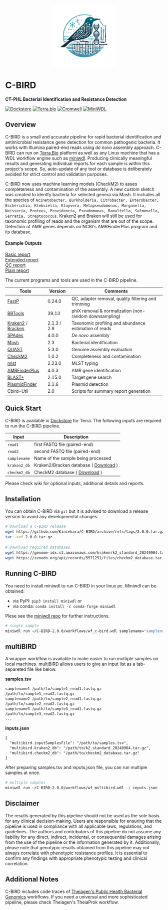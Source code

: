 <p align="center">
<img src="./misc/cbird_logo.png" width=200>
</p>

# C-BIRD 

**CT-PHL Bacterial Identification and Resistance Detection**

[![Dockstore](https://img.shields.io/badge/Dockstore-C--BIRDv2-blue)](https://dockstore.org/workflows/github.com/Kincekara/C-BIRD/C-BIRDv2:main?tab=info) 
[![Terra.bio](https://img.shields.io/badge/Terra.bio-Platform-green)](https://terra.bio/)
[![Cromwell](https://img.shields.io/badge/Cromwell-Workflow%20Engine-blue)](https://cromwell.readthedocs.io/en/stable/)
[![MiniWDL](https://img.shields.io/badge/MiniWDL-Workflow%20Engine-yellow)](https://miniwdl.readthedocs.io/en/latest/)

## Overview ##
C-BIRD is a small and accurate pipeline for rapid bacterial identification and antimicrobial resistance gene detection for common pathogenic bacteria. 
It works with Illumina paired-end reads using *de novo* assembly approach. 
C-BIRD can run on [Terra.Bio](https://terra.bio/) platform as well as any Linux machine that has a WDL workflow engine such as [miniwdl](https://github.com/chanzuckerberg/miniwdl). 
Producing clinically meaningful results and generating individual reports for each sample is within this project's scope. 
So, auto-update of any tool or database is deliberately avoided for strict control and validation purposes.

C-BIRD now uses machine learning models (CheckM2) to asses completeness and contamination of the assembly. 
A new custom sketch was created to identfy bacteria for selected genera via Mash. 
It includes all the species of `Acinetobacter, Burkholderia, Citrobacter, Enterobacter, Escherichia, Klebsiella, Kluyvera, Metapseudomonas, Morganella, Neisseria, Proteus, Providencia, Pseudomonas, Raoultella, Salmonella, Serratia, Streptococcus`. 
Kraken2 and Braken will still be used for taxonomic profiling of reads and the organism that are out of the scope.
Detection of AMR genes depends on NCBI's AMRFinderPlus program and its database. 

#### Example Outputs ####
[Basic report](https://htmlpreview.github.io/?https://github.com/Kincekara/C-BIRD/blob/main/misc/AR55_basic_report.html)  
[Extended report](https://htmlpreview.github.io/?https://github.com/Kincekara/C-BIRD/blob/main/misc/AR55_extended_report.html)  
[QC report](https://htmlpreview.github.io/?https://github.com/Kincekara/C-BIRD/blob/main/misc/AR55_QC_summary.html)</br>
[Plain report](./misc/AR55_report.docx)



The current programs and tools are used in the C-BIRD pipeline.

| Tools | Version | Comments |
| --- | --- | --- |
| [FastP](https://github.com/OpenGene/fastp) | 0.24.0 | QC, adapter removal, quality filtering and trimming |
| [BBTools](https://jgi.doe.gov/data-and-tools/software-tools/bbtools/) | 39.13 | phiX removal & normalization (non-random downsampling) |
| [Kraken2](https://github.com/DerrickWood/kraken2) / [Bracken](https://github.com/jenniferlu717/Bracken)| 2.1.3 / 2.9 | Taxonomic profiling and abundance estimation of reads |
| [SPAdes](https://github.com/ablab/spades) | 4.0.0 | *De novo* assembly |
| [Mash](https://github.com/marbl/Mash) | 2.3 | Bacterial identification |
| [QUAST](https://github.com/ablab/quast) | 5.3.0 | Genome assembly evaluation |
| [CheckM2](https://github.com/chklovski/CheckM2) | 1.0.2 | Completeness and contamination |
| [mlst](https://github.com/tseemann/mlst) | 2.23.0 | MLST typing |
| [AMRFinderPlus](https://github.com/ncbi/amr) | 4.0.3 | AMR gene identification |
| [BLAST+](https://blast.ncbi.nlm.nih.gov/doc/blast-help/downloadblastdata.html)| 2.15.0 | Target gene search |
| [PlasmidFinder](https://bitbucket.org/genomicepidemiology/plasmidfinder/src/master/) | 2.1.6 | Plasmid detection |
| Cbird-Util | 2.0 | Scripts for summary report generation |

## Quick Start ##
C-BIRD is available in [Dockstore](https://dockstore.org/workflows/github.com/Kincekara/C-BIRD/C-BIRDv2:main?tab=info) for Terra. The following inputs are required to run the C-BIRD pipeline.

| Input | Description |
| --- | --- |
| `read1` | first FASTQ file (paired-end) |
| `read2` | second FASTQ file (paired-end) |
| `samplename` | Name of the sample being processed |
| `kraken2_db` | Kraken2/Bracken database ( [Download](https://benlangmead.github.io/aws-indexes/k2) )|
| `checkm2_db` | CheckM2 database ( [Download](https://zenodo.org/api/records/5571251/files/checkm2_database.tar.gz/content) ) |

Please check wiki for optional inputs, additional details and reports. 

## Installation ##
You can obtain C-BIRD via `git` but it is advised to download a release version to avoid any developmental changes.

```bash
# Download a C-BIRD release
wget https://github.com/Kincekara/C-BIRD/archive/refs/tags/2.0.0.tar.gz
tar -xvf 2.0.0.tar.gz

# Download required databases
wget https://genome-idx.s3.amazonaws.com/kraken/k2_standard_20240904.tar.gz
wget https://zenodo.org/api/records/5571251/files/checkm2_database.tar.gz/content
```

## Running C-BIRD
You need to install miniwdl to run C-BIRD in your linux pc. Miniwdl can be obtained:
- via PyPI: `pip3 install miniwdl` or
- via conda: `conda install -c conda-forge miniwdl`

Plese see the [miniwdl repo](https://github.com/chanzuckerberg/miniwdl/) for further instructions.

```bash
# single sample
miniwdl run ~/C-BIRD-2.0.0/workflows/wf_c-bird.wdl samplename="samplename" read1="read1.fastq.gz" read2="read2.fastq.gz" kraken2_db="k2_standard_20240904.tar.gz" checkm2_db="checkm2_database.tar.gz"
```

## multiBIRD ##
A wrapper workflow is available to make easier to run multiple samples on local machines. multiBIRD allows users to give an input list as a tab-separeted file like below.

**samples.tsv**
```
samplename1 /path/to/sample1_read1.fastq.gz /path/to/sample1_read2.fastq.gz
samplename2 /path/to/sample2_read1.fastq.gz /path/to/sample2_read2.fastq.gz
samplename3 /path/to/sample3_read1.fastq.gz /path/to/sample3_read2.fastq.gz
...
```
**inputs.json**
```
{
  "multibird.inputSamplesFile": "/path/to/samples.tsv",
  "multibird.kraken2_db": "/path/to/k2_standard_20240904.tar.gz",
  "multibird.checkm2_db": "/path/to/checkm2_database.tar.gz"
}
```
After preparing samples.tsv and inputs.json file, you can run multiple samples at once. 

```bash
# multiple samples
miniwdl run ~/C-BIRD-2.0.0/workflows/wf_multibird.wdl -i inputs.json
```
## Disclaimer
The results generated by this pipeline should not be used as the sole basis for any clinical decision-making. 
Users are responsible for ensuring that the pipeline is used in compliance with all applicable laws, regulations, and guidelines. 
The authors and contributors of this pipeline do not assume any liability for any direct, indirect, incidental, or consequential damages arising from the use of the pipeline or the information generated by it. 
Additionally, please note that genotypic results obtained from this pipeline may not always correlate with phenotypic resistance profiles. 
It is essential to confirm any findings with appropriate phenotypic testing and clinical correlation.


## Additional Notes ##
C-BIRD includes code traces of [Theiagen's Public Health Bacterial Genomics](https://github.com/theiagen/public_health_bacterial_genomics) workflows. 
If you need a universal and more sophisticated pipeline, please check Theiagen's TheiaProk workflow. 


